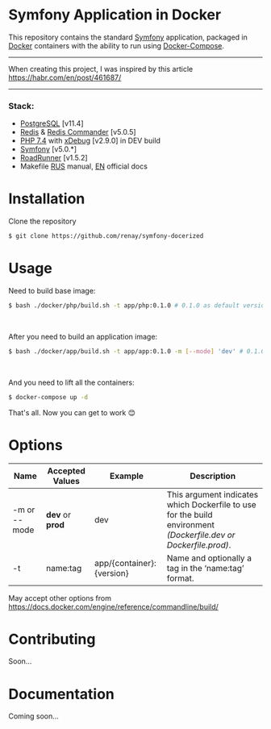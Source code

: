 Symfony Application in Docker
=====================

This repository contains the standard [Symfony](https://symfony.com/doc/current/setup.html) application, packaged in [Docker](https://docs.docker.com/) containers with the ability to run using [Docker-Compose](https://docs.docker.com/compose/).

***

When creating this project, I was inspired by this article <https://habr.com/en/post/461687/>

***

### Stack:
* [PostgreSQL](https://www.postgresql.org/) [v11.4]
* [Redis](https://redis.io/) & [Redis Commander](https://github.com/joeferner/redis-commander) [v5.0.5]
* [PHP 7.4](https://www.php.net/ChangeLog-7.php#7.4.1) with [xDebug](https://xdebug.org/) [v2.9.0] in DEV build
* [Symfony](https://symfony.com/doc/current/setup.html) [v5.0.*]
* [RoadRunner](https://github.com/spiral/roadrunner) [v1.5.2]
* Makefile [RUS](https://blog.hook.sh/nix/makefile-full-doc/) manual, [EN](https://www.gnu.org/software/make/manual/make.html) official docs

# Installation

Clone the repository
<br/>

```bash
$ git clone https://github.com/renay/symfony-docerized
```

# Usage

Need to build base image:
```bash
$ bash ./docker/php/build.sh -t app/php:0.1.0 # 0.1.0 as default version
```
<br/>

After you need to build an application image:
```bash
$ bash ./docker/app/build.sh -t app/app:0.1.0 -m [--mode] 'dev' # 0.1.0 as default version
```
<br/>

And you need to lift all the containers:
```bash
$ docker-compose up -d
```
That's all. Now you can get to work :blush:

# Options
Name            | Accepted Values         | Example                   | Description
----------------|-------------------------|---------------------------|----------------------
-m or --mode     | __dev__ or __prod__     | dev                       | This argument indicates which Dockerfile to use for the build environment _(Dockerfile.dev or Dockerfile.prod)_.
-t              | name:tag                | app/{container}:{version} | Name and optionally a tag in the ‘name:tag’ format.

May accept other options from https://docs.docker.com/engine/reference/commandline/build/

# Contributing
Soon...

# Documentation
Coming soon...
